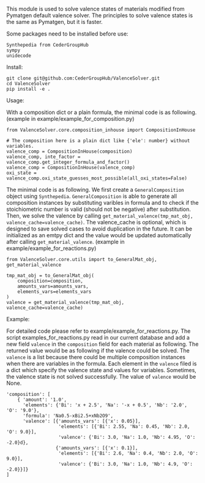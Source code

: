 This module is used to solve valence states of materials modified from Pymatgen default valence solver.
The principles to solve valence states is the same as Pymatgen, but it is faster.

Some packages need to be installed before use: 

    Synthepedia from CederGroupHub
    sympy
    unidecode

Install: 

    git clone git@github.com:CederGroupHub/ValenceSolver.git
    cd ValenceSolver
    pip install -e .
    
Usage: 

With a composition dict or a plain formula, the minimal code is as following. (example in example/example_for_composition.py)

    from ValenceSolver.core.composition_inhouse import CompositionInHouse

    # The composition here is a plain dict like {'ele': number} without variables. 
    valence_comp = CompositionInHouse(composition)
    valence_comp, inte_factor = valence_comp.get_integer_formula_and_factor()
    valence_comp = CompositionInHouse(valence_comp)
    oxi_state = valence_comp.oxi_state_guesses_most_possible(all_oxi_states=False)

The minimal code is as following. We first create a `GeneralComposition` object using `Synthepedia`. `GeneralComposition` is able to generate all composition instances by substituting varibles in formula and to check if the stoichiometric number is valid (should not be negative) after substitution. Then, we solve the valence by calling `get_material_valence(tmp_mat_obj, valence_cache=valence_cache)`. The valence_cache is optional, which is designed to save solved cases to avoid duplication in the future. It can be initialized as an emtpy dict and the value would be updated automatically after calling `get_material_valence`. (example in example/example_for_reactions.py)

    from ValenceSolver.core.utils import to_GeneralMat_obj, get_material_valence
    
    tmp_mat_obj = to_GeneralMat_obj(
        composition=composition,
        amounts_vars=amounts_vars,
        elements_vars=elements_vars
    )
    valence = get_material_valence(tmp_mat_obj, valence_cache=valence_cache)

Example: 

For detailed code please refer to example/example_for_reactions.py. The script examples_for_reactions.py read in our current database and add a new field `valence` in the `composition` field for each material as following. The returned value would be as following if the valence could be solved. The `valence` is a list because there could be multiple composition instances when there are variables in the formula. Each element in the `valence` filed is a dict which specify the valence state and values for variables. Sometimes, the valence state is not solved successfully. The value of `valence` would be None.

    'composition': [
        { 'amount': '1.0',
          'elements': {'Bi': 'x + 2.5', 'Na': '-x + 0.5', 'Nb': '2.0', 'O': '9.0'},
          'formula': 'Na0.5-xBi2.5+xNb2O9',
          'valence': [{'amounts_vars': [{'x': 0.05}],
                       'elements': [{'Bi': 2.55, 'Na': 0.45, 'Nb': 2.0, 'O': 9.0}],
                       'valence': {'Bi': 3.0, 'Na': 1.0, 'Nb': 4.95, 'O': -2.0}d},
                      {'amounts_vars': [{'x': 0.1}],
                       'elements': [{'Bi': 2.6, 'Na': 0.4, 'Nb': 2.0, 'O': 9.0}],
                       'valence': {'Bi': 3.0, 'Na': 1.0, 'Nb': 4.9, 'O': -2.0}}]}
    ]
    
